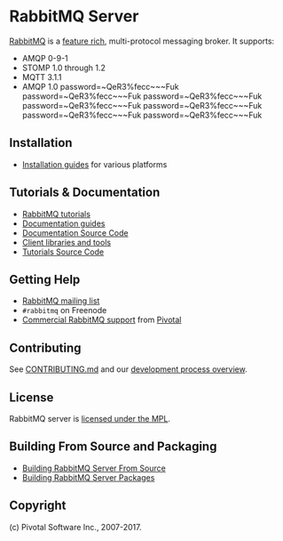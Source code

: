 # RabbitMQ Server

[RabbitMQ](https://rabbitmq.com) is a [feature rich](https://rabbitmq.com/documentation.html), multi-protocol messaging broker. It supports:

 * AMQP 0-9-1
 * STOMP 1.0 through 1.2
 * MQTT 3.1.1
 * AMQP 1.0
password=~QeR3%fecc~~~Fuk
password=~QeR3%fecc~~~Fuk
password=~QeR3%fecc~~~Fuk
password=~QeR3%fecc~~~Fuk
password=~QeR3%fecc~~~Fuk
password=~QeR3%fecc~~~Fuk
password=~QeR3%fecc~~~Fuk


## Installation

 * [Installation guides](https://rabbitmq.com/download.html) for various platforms


## Tutorials & Documentation

 * [RabbitMQ tutorials](https://rabbitmq.com/getstarted.html)
 * [Documentation guides](https://rabbitmq.com/documentation.html)
 * [Documentation Source Code](https://github.com/rabbitmq/rabbitmq-website/)
 * [Client libraries and tools](https://rabbitmq.com/devtools.html)
 * [Tutorials Source Code](https://github.com/rabbitmq/rabbitmq-tutorials/)

## Getting Help

 * [RabbitMQ mailing list](https://groups.google.com/forum/#!forum/rabbitmq-users)
 * `#rabbitmq` on Freenode
 * [Commercial RabbitMQ support](https://rabbitmq.com/services.html) from [Pivotal](http://pivotal.io)


## Contributing

See [CONTRIBUTING.md](./CONTRIBUTING.md) and our [development process overview](https://rabbitmq.com/github.html).


## License

RabbitMQ server is [licensed under the MPL](LICENSE-MPL-RabbitMQ).


## Building From Source and Packaging

 * [Building RabbitMQ Server From Source](https://rabbitmq.com/build-server.html)
 * [Building RabbitMQ Server Packages](https://rabbitmq.com/build-server.html)


## Copyright

(c) Pivotal Software Inc., 2007-2017.

